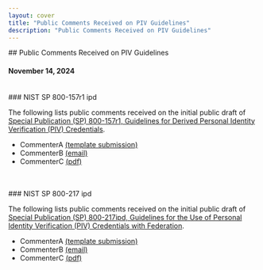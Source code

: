 ```yaml
---
layout: cover
title: "Public Comments Received on PIV Guidelines"
description: "Public Comments Received on PIV Guidelines"
---
```

<section class="home home-title" markdown="1">

<div class="text-center" markdown="1">
## Public Comments Received on PIV Guidelines

#### November 14, 2024
<br>
</div>
</section>

<section class="home home-about" markdown="1">
### NIST SP 800-157r1 ipd

The following lists public comments received on the initial public draft of [Special Publication (SP) 800-157r1, Guidelines for Derived Personal Identity Verification (PIV) Credentials](https://pages.nist.gov/800-157r1/).

<div class="section-container comment-list" markdown="1">

- CommenterA [(template submission)](SP-800-157r1-ipd/comments/spreadsheet/file1.pdf)
- CommenterB [(email)](SP-800-157r1-ipd/comments/email/file2.pdf)
- CommenterC [(pdf)](SP-800-157r1-ipd/comments/pdf/file3.pdf)

</div>
</section>

<br>

<br>


<section class="home home-about" markdown="1">
### NIST SP 800-217 ipd

The following lists public comments received on the initial public draft of [Special Publication (SP) 800-217ipd, Guidelines for the Use of Personal Identity Verification (PIV) Credentials with Federation](https://pages.nist.gov/800-217/).

<div class="section-container comment-list" markdown="1">

- CommenterA [(template submission)](SP-800-217-ipd/comments/spreadsheet/file1.pdf)
- CommenterB [(email)](SP-800-217-ipd/comments/email/file2.pdf)
- CommenterC [(pdf)](SP-800-217-ipd/comments/pdf/file3.pdf)

</div>

</section>
